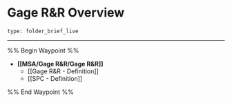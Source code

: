 # Gage R&R Overview
 
```ccard
type: folder_brief_live
```
 
---

%% Begin Waypoint %%
- **[[MSA/Gage R&R/Gage R&R]]**
	- [[Gage R&R - Definition]]
	- [[SPC - Definition]]

%% End Waypoint %%